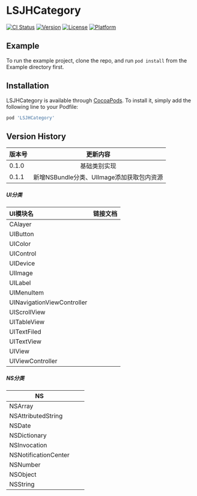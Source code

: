 # LSJHCategory

[![CI Status](https://img.shields.io/travis/1228506851@qq.com/LSJHCategory.svg?style=flat)](https://travis-ci.org/1228506851@qq.com/LSJHCategory)
[![Version](https://img.shields.io/cocoapods/v/LSJHCategory.svg?style=flat)](https://cocoapods.org/pods/LSJHCategory)
[![License](https://img.shields.io/cocoapods/l/LSJHCategory.svg?style=flat)](https://cocoapods.org/pods/LSJHCategory)
[![Platform](https://img.shields.io/cocoapods/p/LSJHCategory.svg?style=flat)](https://cocoapods.org/pods/LSJHCategory)

## Example

To run the example project, clone the repo, and run `pod install` from the Example directory first.

## Installation

LSJHCategory is available through [CocoaPods](https://cocoapods.org). To install
it, simply add the following line to your Podfile:

```ruby
pod 'LSJHCategory'
```

## Version History

| 版本号 | 更新内容 |
| --- | :-: |
| 0.1.0 | 基础类别实现 |
| 0.1.1 | 新增NSBundle分类、UIImage添加获取包内资源  |

##### UI分类

| UI模块名 | 链接文档 |
| :-- | :-- |
| CAlayer |  |
| UIButton |  |
| UIColor |  |
| UIControl |  |
| UIDevice |  |
| UIImage |  |
| UILabel |  |
| UIMenuItem |  |
| UINavigationViewController |  |
| UIScrollView |  |
| UITableView |  |
| UITextFiled |  |
| UITextView |  |
| UIView |  |
| UIViewController |  |

##### NS分类

| NS |  |  |
| --- | --- | --- |
| NSArray |  |  |
| NSAttributedString |  |  |
| NSDate |  |  |
| NSDictionary |  |  |
| NSInvocation |  |  |
| NSNotificationCenter |  |  |
| NSNumber |  |  |
| NSObject |  |  |
| NSString |  |  |


